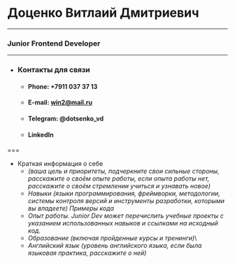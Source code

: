 # Доценко Витлаий Дмитриевич
---
### Junior Frontend Developer
---
* ### Контакты для связи
    + #### **Phone:** +7911 037 37 13
    + #### **E-mail:** win2@mail.ru
    + #### **Telegram:** @dotsenko_vd
    + #### **LinkedIn**
===
* Краткая информация о себе 
    + _(ваша цель и приоритеты, подчеркните свои сильные стороны, расскажите о своём опыте работы, если опыта работы нет, расскажите о своём стремлении учиться и узнавать новое)_
    + _Навыки (языки программирования, фреймворки, методологии, системы контроля версий и инструменты разработки, которыми вы владеете)
Примеры кода_
    + _Опыт работы. Junior Dev может перечислить учебные проекты с указанием использованных навыков и ссылками на исходный код._
    + _Образование (включая пройденные курсы и тренинги)_\
    + _Английский язык (уровень английского языка, если была языковая практика, расскажите о ней)_

